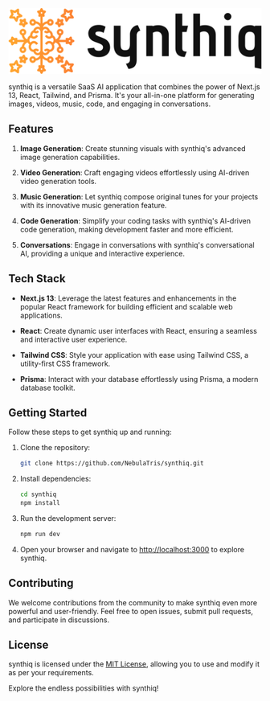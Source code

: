 <p align="center"><img src="logo.png"></img></p>
<p align="center">
   
synthiq is a versatile SaaS AI application that combines the power of Next.js 13, React, Tailwind, and Prisma. It's your all-in-one platform for generating images, videos, music, code, and engaging in conversations.

## Features

1. **Image Generation**: Create stunning visuals with synthiq's advanced image generation capabilities.

2. **Video Generation**: Craft engaging videos effortlessly using AI-driven video generation tools.

3. **Music Generation**: Let synthiq compose original tunes for your projects with its innovative music generation feature.

4. **Code Generation**: Simplify your coding tasks with synthiq's AI-driven code generation, making development faster and more efficient.

5. **Conversations**: Engage in conversations with synthiq's conversational AI, providing a unique and interactive experience.

## Tech Stack

- **Next.js 13**: Leverage the latest features and enhancements in the popular React framework for building efficient and scalable web applications.

- **React**: Create dynamic user interfaces with React, ensuring a seamless and interactive user experience.

- **Tailwind CSS**: Style your application with ease using Tailwind CSS, a utility-first CSS framework.

- **Prisma**: Interact with your database effortlessly using Prisma, a modern database toolkit.

## Getting Started

Follow these steps to get synthiq up and running:

1. Clone the repository:

   ```bash
   git clone https://github.com/NebulaTris/synthiq.git
   ```

2. Install dependencies:

   ```bash
   cd synthiq
   npm install
   ```

3. Run the development server:

   ```bash
   npm run dev
   ```

4. Open your browser and navigate to [http://localhost:3000](http://localhost:3000) to explore synthiq.

## Contributing

We welcome contributions from the community to make synthiq even more powerful and user-friendly. Feel free to open issues, submit pull requests, and participate in discussions.

## License

synthiq is licensed under the [MIT License](LICENSE), allowing you to use and modify it as per your requirements.

Explore the endless possibilities with synthiq!
